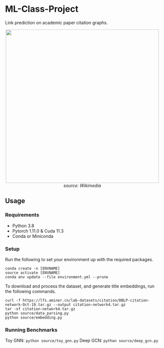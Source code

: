 # ML-Class-Project

Link prediction on academic paper citation graphs.

<p align="center">
	<img src="https://upload.wikimedia.org/wikipedia/commons/c/c6/Topological_Ordering.svg" width="500">
	<em>source: Wikimedia </em>
</p>

## Usage

### Requirements

 - Python 3.8
 - Pytorch 1.11.0 & Cuda 11.3
 - Conda or Miniconda

### Setup

Run the following to set your environment up with the required packages.
```
conda create -n [ENVNAME]
source activate [ENVNAME]
conda env update --file environment.yml --prune 
```
To download and process the dataset, and generate title embeddings, run the following commands.
```
curl -f https://lfs.aminer.cn/lab-datasets/citation/DBLP-citation-network-Oct-19.tar.gz --output citation-network4.tar.gz
tar -xf citation-network4.tar.gz
python source/data_parsing.py
python source/embedding.py
```

### Running Benchmarks

Toy GNN: `python source/toy_gnn.py`
Deep GCN: `python source/deep_gcn.py`
